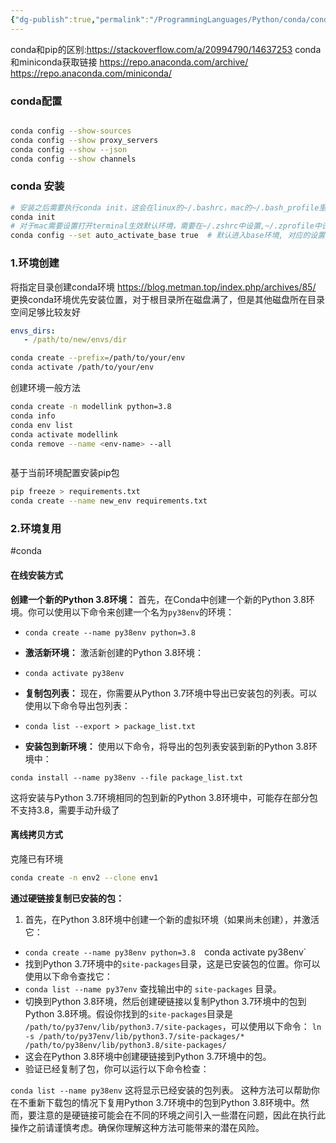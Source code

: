 ```yaml
---
{"dg-publish":true,"permalink":"/ProgrammingLanguages/Python/conda/conda/","noteIcon":"3"}
---
```



conda和pip的区别:https://stackoverflow.com/a/20994790/14637253
conda和miniconda获取链接
https://repo.anaconda.com/archive/
https://repo.anaconda.com/miniconda/


### conda配置

```sh

conda config --show-sources
conda config --show proxy_servers
conda config --show --json
conda config --show channels

```

### conda 安装

```sh
# 安装之后需要执行conda init，这会在linux的~/.bashrc，mac的~/.bash_profile里面加上conda需要的一些初始化设置好让终端打开就能初始化相关环境变量，如果删除anaconda之后重新安装的话需要先清理对应的bashrc的代码片段
conda init
# 对于mac需要设置打开terminal生效默认环境，需要在~/.zshrc中设置,~/.zprofile中设置没有生效
conda config --set auto_activate_base true	# 默认进入base环境, 对应的设置会写入~/.condarc

```


### 1.环境创建

将指定目录创建conda环境
https://blog.metman.top/index.php/archives/85/
更换conda环境优先安装位置，对于根目录所在磁盘满了，但是其他磁盘所在目录空间足够比较友好
```yaml title:~/.condarc
envs_dirs:
   - /path/to/new/envs/dir

```


```bash
conda create --prefix=/path/to/your/env
conda activate /path/to/your/env
```

创建环境一般方法
```sh
conda create -n modellink python=3.8
conda info
conda env list
conda activate modellink
conda remove --name <env-name> --all



```

基于当前环境配置安装pip包

```bash
pip freeze > requirements.txt
conda create --name new_env requirements.txt

```


### 2.环境复用
#conda
#### 在线安装方式
**创建一个新的Python 3.8环境：** 首先，在Conda中创建一个新的Python 3.8环境。你可以使用以下命令来创建一个名为`py38env`的环境：

- `conda create --name py38env python=3.8`
    
- **激活新环境：** 激活新创建的Python 3.8环境：
    
- `conda activate py38env`
- **复制包列表：** 现在，你需要从Python 3.7环境中导出已安装包的列表。可以使用以下命令导出包列表：
- `conda list --export > package_list.txt`

- **安装包到新环境：** 使用以下命令，将导出的包列表安装到新的Python 3.8环境中：   

`conda install --name py38env --file package_list.txt`

这将安装与Python 3.7环境相同的包到新的Python 3.8环境中，可能存在部分包不支持3.8，需要手动升级了
#### 离线拷贝方式

克隆已有环境
```bash
conda create -n env2 --clone env1

```
**通过硬链接复制已安装的包：**

1. 首先，在Python 3.8环境中创建一个新的虚拟环境（如果尚未创建），并激活它：
- `conda create --name py38env python=3.8 
   `conda activate py38env` 
- 找到Python 3.7环境中的`site-packages`目录，这是已安装包的位置。你可以使用以下命令查找它：
- `conda list --name py37env`
    查找输出中的 `site-packages` 目录。
- 切换到Python 3.8环境，然后创建硬链接以复制Python 3.7环境中的包到Python 3.8环境。假设你找到的`site-packages`目录是 `/path/to/py37env/lib/python3.7/site-packages`，可以使用以下命令：
	`ln -s /path/to/py37env/lib/python3.7/site-packages/* /path/to/py38env/lib/python3.8/site-packages/` 
- 这会在Python 3.8环境中创建硬链接到Python 3.7环境中的包。 
- 验证已经复制了包，你可以运行以下命令检查：

 `conda list --name py38env` 
这将显示已经安装的包列表。
这种方法可以帮助你在不重新下载包的情况下复用Python 3.7环境中的包到Python 3.8环境中。然而，要注意的是硬链接可能会在不同的环境之间引入一些潜在问题，因此在执行此操作之前请谨慎考虑。确保你理解这种方法可能带来的潜在风险。